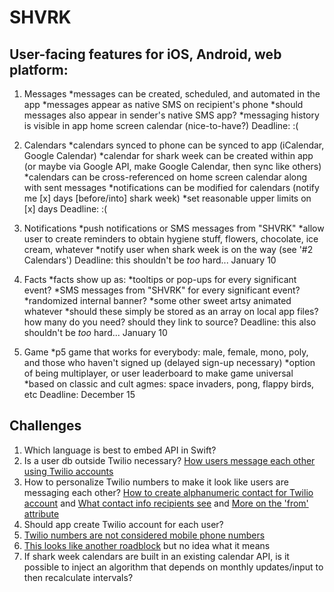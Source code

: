 # SHVRK

## User-facing features for iOS, Android, web platform:

1. Messages
    *messages can be created, scheduled, and automated in the app
    *messages appear as native SMS on recipient's phone
    *should messages also appear in sender's native SMS app?
    *messaging history is visible in app home screen calendar (nice-to-have?)
Deadline: :(

2. Calendars
    *calendars synced to phone can be synced to app (iCalendar, Google Calendar)
    *calendar for shark week can be created within app (or maybe via Google API, make Google Calendar, then sync like others)
    *calendars can be cross-referenced on home screen calendar along with sent messages
    *notifications can be modified for calendars (notify me [x] days [before/into] shark week)
        *set reasonable upper limits on [x] days
Deadline: :(

3. Notifications
    *push notifications or SMS messages from "SHVRK"
    *allow user to create reminders to obtain hygiene stuff, flowers, chocolate, ice cream, whatever
    *notify user when shark week is on the way (see '#2 Calendars')
Deadline: this shouldn't be *too* hard... January 10

4. Facts
    *facts show up as:
        *tooltips or pop-ups for every significant event?
        *SMS messages from "SHVRK" for every significant event?
        *randomized internal banner?
        *some other sweet artsy animated whatever
        *should these simply be stored as an array on local app files? how many do you need? should they link to source?
Deadline: this also shouldn't be *too* hard... January 10

5. Game
    *p5 game that works for everybody: male, female, mono, poly, and those who haven't signed up (delayed sign-up necessary) 
    *option of being multiplayer, or user leaderboard to make game universal
    *based on classic and cult agmes: space invaders, pong, flappy birds, etc
Deadline: December 15
    
## Challenges

1. Which language is best to embed API in Swift?
2. Is a user db outside Twilio necessary? [How users message each other using Twilio accounts](https://www.twilio.com/help/faq/sms/how-can-i-have-users-send-text-messages-to-each-other-over-twilio)
3. How to personalize Twilio numbers to make it look like users are messaging each other? [How to create alphanumeric contact for Twilio account](https://www.twilio.com/help/faq/sms/what-is-alphanumeric-sender-id-and-how-do-i-get-started) and [What contact info recipients see](https://www.twilio.com/help/faq/sms/can-i-specify-the-phone-number-a-recipient-sees-when-getting-an-sms-from-my-twilio-app) and [More on the 'from' attribute](https://www.twilio.com/docs/api/twiml/sms/message#attributes-from)
4. Should app create Twilio account for each user?
5. [Twilio numbers are not considered mobile phone numbers](https://www.twilio.com/help/faq/sms/can-i-send-messages-from-facebook-and-other-services-to-twilio)
6. [This looks like another roadblock](https://www.twilio.com/help/faq/sms/is-there-a-way-to-use-alphanumeric-sender-id-with-messaging-services) but no idea what it means
7. If shark week calendars are built in an existing calendar API, is it possible to inject an algorithm that depends on monthly updates/input to then recalculate intervals?

